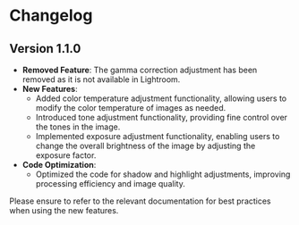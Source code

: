 # Changelog

## Version 1.1.0
- **Removed Feature**: The gamma correction adjustment has been removed as it is not available in Lightroom.
- **New Features**: 
  - Added color temperature adjustment functionality, allowing users to modify the color temperature of images as needed.
  - Introduced tone adjustment functionality, providing fine control over the tones in the image.
  - Implemented exposure adjustment functionality, enabling users to change the overall brightness of the image by adjusting the exposure factor.
- **Code Optimization**: 
  - Optimized the code for shadow and highlight adjustments, improving processing efficiency and image quality.

Please ensure to refer to the relevant documentation for best practices when using the new features.


